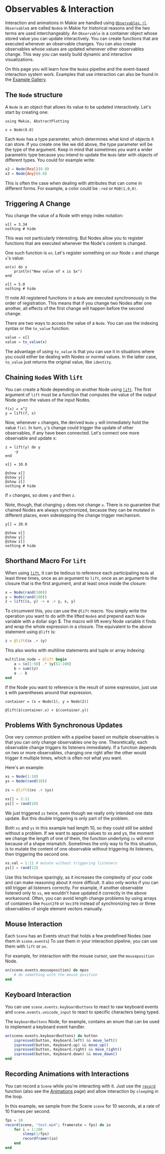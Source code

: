 # Observables & Interaction

Interaction and animations in Makie are handled using [`Observables.jl`](https://juliagizmos.github.io/Observables.jl/stable/).
`Observable`s are called `Node`s in Makie for historical reasons and the two terms are used interchangeably.
An `Observable` is a container object whose stored value you can update interactively.
You can create functions that are executed whenever an observable changes.
You can also create observables whose values are updated whenever other observables change.
This way you can easily build dynamic and interactive visualizations.

On this page you will learn how the `Node`s pipeline and the event-based interaction system work.
Examples that use interaction can also be found in the [Example Gallery](http://juliaplots.org/MakieReferenceImages/gallery/index.html).

## The `Node` structure

A `Node` is an object that allows its value to be updated interactively.
Let's start by creating one:

```@example 1
using Makie, AbstractPlotting

x = Node(0.0)
```

Each `Node` has a type parameter, which determines what kind of objects it can store.
If you create one like we did above, the type parameter will be the type of the argument.
Keep in mind that sometimes you want a wider parametric type because you intend to update the `Node` later with objects of different types.
You could for example write:

```julia
x2 = Node{Real}(0.0)
x3 = Node{Any}(0.0)
```

This is often the case when dealing with attributes that can come in different forms.
For example, a color could be `:red` or `RGB(1,0,0)`.

## Triggering A Change

You change the value of a Node with empy index notation:

```@example 1
x[] = 3.34
nothing # hide
```

This was not particularly interesting.
But Nodes allow you to register functions that are executed whenever the Node's content is changed.

One such function is `on`. Let's register something on our Node `x` and change `x`'s value:

```@example 1
on(x) do x
    println("New value of x is $x")
end

x[] = 5.0
nothing # hide
```

!!! note
    All registered functions in a `Node` are executed synchronously in the order of registration.
    This means that if you change two Nodes after one another, all effects of the first change will happen before the second change.

There are two ways to access the value of a `Node`.
You can use the indexing syntax or the `to_value` function:

```julia
value = x[]
value = to_value(x)
```

The advantage of using `to_value` is that you can use it in situations where you could either be dealing with Nodes or normal values. In the latter case, `to_value` just returns the original value, like `identity`.

## Chaining `Node`s With `lift`

You can create a Node depending on another Node using [`lift`](@ref).
The first argument of `lift` must be a function that computes the value of the output Node given the values of the input Nodes.

```@example 1
f(x) = x^2
y = lift(f, x)
```

Now, whenever `x` changes, the derived `Node` `y` will immediately hold the value `f(x)`.
In turn, `y`'s change could trigger the update of other observables, if any have been connected.
Let's connect one more observable and update x:

```@example 1
z = lift(y) do y
    -y
end

x[] = 10.0

@show x[]
@show y[]
@show z[]
nothing # hide
```

If `x` changes, so does `y` and then `z`.

Note, though, that changing `y` does not change `x`.
There is no guarantee that chained Nodes are always synchronized, because they
can be mutated in different places, even sidestepping the change trigger mechanism.

```@example 1
y[] = 20.0

@show x[]
@show y[]
@show z[]
nothing # hide
```


## Shorthand Macro For `lift`

When using [`lift`](@ref), it can be tedious to reference each participating `Node`
at least three times, once as an argument to `lift`, once as an argument to the closure that
is the first argument, and at least once inside the closure:

```julia
x = Node(rand(100))
y = Node(rand(100))
z = lift((x, y) -> x .+ y, x, y)
```

To circumvent this, you can use the `@lift` macro. You simply write the operation
you want to do with the lifted `Node`s and prepend each `Node` variable
with a dollar sign $. The macro will lift every Node variable it finds and wrap
the whole expression in a closure. The equivalent to the above statement using `@lift` is:

```julia
z = @lift($x .+ $y)
```

This also works with multiline statements and tuple or array indexing:

```julia
multiline_node = @lift begin
    a = $x[1:50] .* $y[51:100]
    b = sum($z)
    a .- b
end
```

If the Node you want to reference is the result of some expression, just use `$` with parentheses around that expression.

```example
container = (x = Node(1), y = Node(2))

@lift($(container.x) + $(container.y))
```

## Problems With Synchronous Updates

One very common problem with a pipeline based on multiple observables is that you can only change observables one by one.
Theoretically, each observable change triggers its listeners immediately.
If a function depends on two or more observables, changing one right after the other would trigger it multiple times, which is often not what you want.

Here's an example:

```julia
xs = Node(1:10)
ys = Node(rand(10))

zs = @lift($xs .+ $ys)
```

```julia
xs[] = 2:11
ys[] = rand(10)
```

We just triggered `zs` twice, even though we really only intended one data update.
But this double triggering is only part of the problem.

Both `xs` and `ys` in this example had length 10, so they could still be added without a problem.
If we want to append values to xs and ys, the moment we change the length of one of them, the function underlying `zs` will error because of a shape mismatch.
Sometimes the only way to fix this situation, is to mutate the content of one observable without triggering its listeners, then triggering the second one.

```julia
xs.val = 1:11 # mutate without triggering listeners
ys[] = rand(12)
```

Use this technique sparingly, as it increases the complexity of your code and can make reasoning about it more difficult.
It also only works if you can still trigger all listeners correctly.
For example, if another observable listened only to `xs`, we wouldn't have updated it correctly in the above workaround.
Often, you can avoid length change problems by using arrays of containers like `Point2f0` or `Vec3f0` instead of synchronizing two or three observables of single element vectors manually.

## Mouse Interaction

Each `Scene` has an Events struct that holds a few predefined Nodes (see them in `scene.events`)
To use them in your interaction pipeline, you can use them with `lift` or `on`.

For example, for interaction with the mouse cursor, use the `mouseposition` Node.

```julia
on(scene.events.mouseposition) do mpos
    # do something with the mouse position
end
```

## Keyboard Interaction

You can use `scene.events.keyboardbuttons` to react to raw keyboard events and `scene.events.unicode_input` to react to specific characters being typed.

The `keyboardbuttons` Node, for example, contains an enum that can be used to implement a keyboard event handler.

```julia
on(scene.events.keyboardbuttons) do button
    ispressed(button, Keyboard.left) && move_left()
    ispressed(button, Keyboard.up) && move_up()
    ispressed(button, Keyboard.right) && move_right()
    ispressed(button, Keyboard.down) && move_down()
end
```

## Recording Animations with Interactions

You can record a `Scene` while you're interacting with it.
Just use the [`record`](@ref) function (also see the [Animations](@ref) page) and allow interaction by `sleep`ing in the loop.

In this example, we sample from the Scene `scene` for 10 seconds, at a rate of 10 frames per second.

```julia
fps = 10
record(scene, "test.mp4"; framerate = fps) do io
    for i = 1:100
        sleep(1/fps)
        recordframe!(io)
    end
end
```
